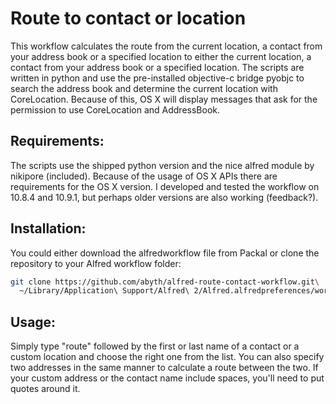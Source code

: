 # Route to contact or location
This workflow calculates the route from the current location, a contact from your address book or a specified location to either the current location, a contact from your address book or a specified location. The scripts are written in python and use the pre-installed objective-c bridge pyobjc to search the address book and determine the current location with CoreLocation. Because of this, OS X will display messages that ask for the permission to use CoreLocation and AddressBook.
 
## Requirements:
The scripts use the shipped python version and the nice alfred module by nikipore (included). Because of the usage of OS X APIs there are requirements for the OS X version. I developed and tested the workflow on 10.8.4 and 10.9.1, but perhaps older versions are also working (feedback?).
 
## Installation:
You could either download the alfredworkflow file from Packal or clone the repository to your Alfred workflow folder:

```bash
git clone https://github.com/abyth/alfred-route-contact-workflow.git\
  ~/Library/Application\ Support/Alfred\ 2/Alfred.alfredpreferences/workflows/
```

## Usage:
Simply type "route" followed by the first or last name of a contact or a custom location and choose the right one from the list. You can also specify two addresses in the same manner to calculate a route between the two. If your custom address or the contact name include spaces, you'll need to put quotes around it.
